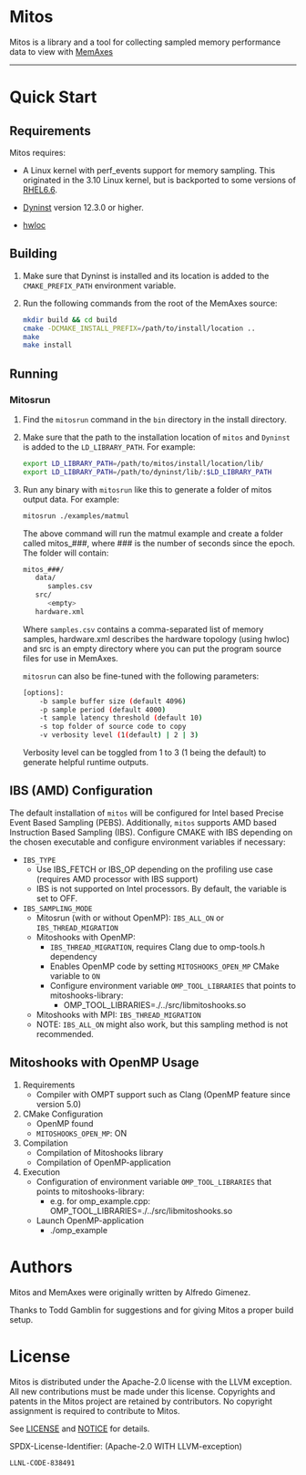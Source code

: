 # Mitos

Mitos is a library and a tool for collecting sampled memory
performance data to view with
[MemAxes](https://github.com/scalability-llnl/MemAxes)

----

# Quick Start

## Requirements

Mitos requires:

* A Linux kernel with perf_events support for memory
  sampling.  This originated in the 3.10 Linux kernel, but is backported
  to some versions of [RHEL6.6](https://www.redhat.com/promo/Red_Hat_Enterprise_Linux6/).

* [Dyninst](http://www.dyninst.org) version 12.3.0 or higher.

* [hwloc](http://www.open-mpi.org/projects/hwloc/)

## Building

1. Make sure that Dyninst is installed and its location is added to the
   `CMAKE_PREFIX_PATH` environment variable.

2. Run the following commands from the root of the MemAxes source:
   ```bash
   mkdir build && cd build
   cmake -DCMAKE_INSTALL_PREFIX=/path/to/install/location ..
   make
   make install
   ```

## Running

### Mitosrun

1. Find the `mitosrun` command in the `bin` directory in the install
   directory.

2. Make sure that the path to the installation location of `mitos` and `Dyninst` is added to the `LD_LIBRARY_PATH`. For example:

   ```bash
   export LD_LIBRARY_PATH=/path/to/mitos/install/location/lib/
   export LD_LIBRARY_PATH=/path/to/dyninst/lib/:$LD_LIBRARY_PATH
   ```

3. Run any binary with `mitosrun` like this to generate a folder of
   mitos output data. For example:

   ```bash
   mitosrun ./examples/matmul
   ```

   The above command will run the matmul example and create a folder
   called mitos_###, where ### is the number of seconds since the
   epoch. The folder will contain:

   ```bash
   mitos_###/
      data/
         samples.csv
      src/
         <empty>
      hardware.xml
   ```

   Where `samples.csv` contains a comma-separated list of memory
   samples, hardware.xml describes the hardware topology (using hwloc)
   and src is an empty directory where you can put the program source
   files for use in MemAxes.

   `mitosrun` can also be fine-tuned with the following parameters:

   ```bash
   [options]:
       -b sample buffer size (default 4096)
       -p sample period (default 4000)
       -t sample latency threshold (default 10)
       -s top folder of source code to copy
       -v verbosity level (1(default) | 2 | 3)
   ```

   Verbosity level can be toggled from 1 to 3 (1 being the default) to generate helpful runtime outputs.

## IBS (AMD) Configuration
The default installation of `mitos` will be configured for Intel based Precise Event Based Sampling (PEBS). Additionally, `mitos` supports AMD based Instruction Based Sampling (IBS). Configure CMAKE with IBS depending on the chosen executable and configure environment variables if necessary:
* `IBS_TYPE` 
  * Use IBS_FETCH or IBS_OP depending on the profiling use case (requires AMD processor with IBS support)
  * IBS is not supported on Intel processors. By default, the variable is set to OFF.
* `IBS_SAMPLING_MODE`
  * Mitosrun (with or without OpenMP): `IBS_ALL_ON` or `IBS_THREAD_MIGRATION`
  * Mitoshooks with OpenMP: 
    * `IBS_THREAD_MIGRATION`, requires Clang due to omp-tools.h dependency
    * Enables OpenMP code by setting `MITOSHOOKS_OPEN_MP` CMake variable to `ON`
    * Configure environment variable `OMP_TOOL_LIBRARIES` that points to mitoshooks-library:
      * OMP_TOOL_LIBRARIES=./../src/libmitoshooks.so
  * Mitoshooks with MPI: `IBS_THREAD_MIGRATION`
  * NOTE: `IBS_ALL_ON` might also work, but this sampling method is not recommended.

## Mitoshooks with OpenMP Usage
1. Requirements
   * Compiler with OMPT support such as Clang (OpenMP feature since version 5.0)
2. CMake Configuration
   * OpenMP found
   * `MITOSHOOKS_OPEN_MP`: ON
3. Compilation
   * Compilation of Mitoshooks library
   * Compilation of OpenMP-application
4. Execution
   * Configuration of environment variable `OMP_TOOL_LIBRARIES` that points to mitoshooks-library:
       * e.g. for omp_example.cpp: OMP_TOOL_LIBRARIES=./../src/libmitoshooks.so
   * Launch OpenMP-application
     * ./omp_example

# Authors

Mitos and MemAxes were originally written by Alfredo Gimenez.

Thanks to Todd Gamblin for suggestions and for giving Mitos a proper build setup.

# License

Mitos is distributed under the Apache-2.0 license with the LLVM exception.
All new contributions must be made under this license. Copyrights and patents
in the Mitos project are retained by contributors. No copyright assignment is
required to contribute to Mitos.

See [LICENSE](https://github.com/llnl/mitos/blob/develop/LICENSE) and
[NOTICE](https://github.com/llnl/mitos/blob/develop/NOTICE) for details.

SPDX-License-Identifier: (Apache-2.0 WITH LLVM-exception)

`LLNL-CODE-838491`